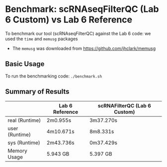 # Benchmark: scRNAseqFilterQC (Lab 6 Custom) vs Lab 6 Reference

To benchmark our tool (scRNAseqFilterQC) against the Lab 6 code: we used the `time` and `memusg` packages
- The `memusg` was downloaded from https://github.com/jhclark/memusg 

## Basic Usage
To run the benchmarking code:
`./benchmark.sh`


## Summary of Results 


|                      | Lab 6 Reference | scRNAFilterQC (Lab 6 Custom) |
|----------------------|-----------------|----------------------------|
| real (Runtime)                 | 2m0.955s        | 3m37.270s                  |
| user (Runtime)            | 4m10.671s       | 8m8.331s                   |
| sys  (Runtime)                | 2m43.736s       | 0m37.429s                  |
| Memory Usage         | 5.943 GB        | 5.397 GB                   |
